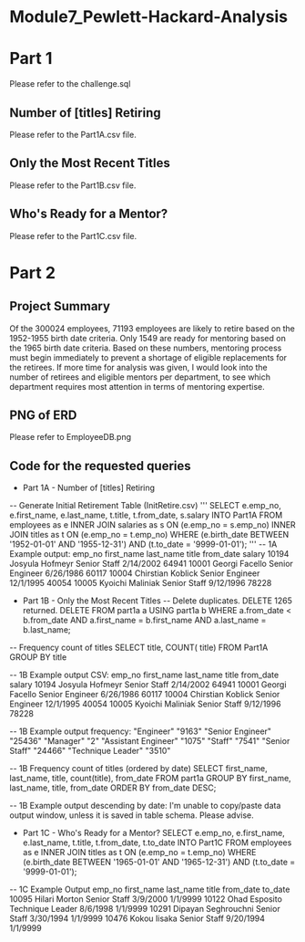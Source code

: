 # Module7_Pewlett-Hackard-Analysis

# Part 1
Please refer to the challenge.sql
## Number of [titles] Retiring
Please refer to the Part1A.csv file.
## Only the Most Recent Titles
Please refer to the Part1B.csv file.
## Who's Ready for a Mentor?
Please refer to the Part1C.csv file.

# Part 2
## Project Summary
Of the 300024 employees, 71193 employees are likely to retire based on the 1952-1955 birth date criteria. Only 1549 are ready for mentoring based on the 1965 birth date criteria. Based on these numbers, mentoring process must begin immediately to prevent a shortage of eligible replacements for the retirees.
If more time for analysis was given, I would look into the number of retirees and eligible mentors per department, to see which department requires most attention in terms of mentoring expertise.

## PNG of ERD
Please refer to EmployeeDB.png

## Code for the requested queries
- Part 1A - Number of [titles] Retiring

-- Generate Initial Retirement Table (InitRetire.csv)
'''
SELECT e.emp_no,
	e.first_name,
	e.last_name,
	t.title,
	t.from_date,
	s.salary
	INTO Part1A
FROM employees as e
INNER JOIN salaries as s
ON (e.emp_no = s.emp_no)
INNER JOIN titles as t
ON (e.emp_no = t.emp_no)
WHERE (e.birth_date BETWEEN '1952-01-01' AND '1955-12-31') AND (t.to_date = '9999-01-01');
'''
-- 1A Example output: 
emp_no	first_name	last_name	title	from_date	salary
10194	Josyula	Hofmeyr	Senior Staff	2/14/2002	64941
10001	Georgi	Facello	Senior Engineer	6/26/1986	60117
10004	Chirstian	Koblick	Senior Engineer	12/1/1995	40054
10005	Kyoichi	Maliniak	Senior Staff	9/12/1996	78228

- Part 1B - Only the Most Recent Titles
-- Delete duplicates. DELETE 1265 returned.
DELETE
FROM
	part1a a
		USING part1a b
WHERE
	a.from_date < b.from_date
	AND a.first_name = b.first_name
	AND a.last_name = b.last_name;

-- Frequency count of titles
SELECT
    title,
    COUNT( title)
FROM
    Part1A
GROUP BY
    title

-- 1B Example output CSV:
emp_no	first_name	last_name	title	from_date	salary
10194	Josyula	Hofmeyr	Senior Staff	2/14/2002	64941
10001	Georgi	Facello	Senior Engineer	6/26/1986	60117
10004	Chirstian	Koblick	Senior Engineer	12/1/1995	40054
10005	Kyoichi	Maliniak	Senior Staff	9/12/1996	78228

-- 1B Example output frequency:
"Engineer"	"9163"
"Senior Engineer"	"25436"
"Manager"	"2"
"Assistant Engineer"	"1075"
"Staff"	"7541"
"Senior Staff"	"24466"
"Technique Leader"	"3510"

-- 1B Frequency count of titles (ordered by date)
SELECT
    first_name, last_name, title, count(title), from_date
FROM
    part1a
GROUP BY
    first_name, last_name, title, from_date
ORDER BY 
    from_date DESC;

-- 1B Example output descending by date:
I'm unable to copy/paste data output window, unless it is saved in table schema. Please advise.

- Part 1C - Who's Ready for a Mentor?
SELECT e.emp_no,
	e.first_name,
	e.last_name,
	t.title,
	t.from_date,
	t.to_date
	INTO Part1C
FROM employees as e
INNER JOIN titles as t
ON (e.emp_no = t.emp_no)
WHERE (e.birth_date BETWEEN '1965-01-01' AND '1965-12-31') AND (t.to_date = '9999-01-01');

-- 1C Example Output
emp_no	first_name	last_name	title	from_date	to_date
10095	Hilari	Morton	Senior Staff	3/9/2000	1/1/9999
10122	Ohad	Esposito	Technique Leader	8/6/1998	1/1/9999
10291	Dipayan	Seghrouchni	Senior Staff	3/30/1994	1/1/9999
10476	Kokou	Iisaka	Senior Staff	9/20/1994	1/1/9999
 
